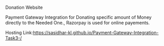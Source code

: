 Donation Website

Payment Gateway Integration for Donating specific amount of Money directly to the Needed One., Razorpay is used for online payements.

Hosting Link:https://sasidhar-kl.github.io/Payment-Gateway-Integration-Task3-/
